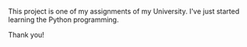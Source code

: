 This project is one of my assignments of my University. 
I've just started learning the Python programming.

Thank you!
